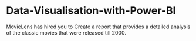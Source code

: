 # Data-Visualisation-with-Power-BI
MovieLens has hired you to Create a report that provides a detailed analysis of the classic movies that were released till 2000. 

